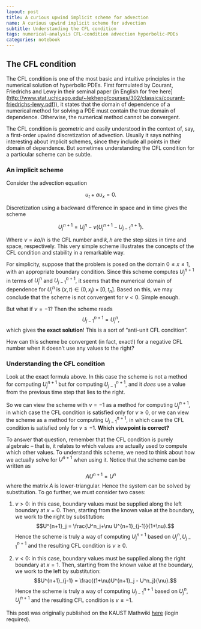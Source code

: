 ```yaml
---
layout: post
title: A curious upwind implicit scheme for advection
name: A curious upwind implicit scheme for advection
subtitle: Understanding the CFL condition
tags: numerical-analysis CFL-condition advection hyperbolic-PDEs
categories: notebook
---
```


The CFL condition
-----------------

The CFL condition is one of the most basic and intuitive principles
in the numerical solution of hyperbolic PDEs. First formulated by
Courant, Friedrichs and Lewy in their seminal paper (in English for
free here](http://www.stat.uchicago.edu/~lekheng/courses/302/classics/courant-friedrichs-lewy.pdf)), it states that the domain of dependence of a numerical
method for solving a PDE must contain the true domain of dependence.
Otherwise, the numerical method cannot be convergent.

The CFL condition is geometric and easily understood in the context of,
say, a first-order upwind discretization of advection. Usually it says
nothing interesting about implicit schemes, since they include all
points in their domain of dependence. But sometimes understanding the
CFL condition for a particular scheme can be subtle.

### An implicit scheme

Consider the advection equation

$$u_t + a u_x = 0.$$

Discretization using a backward difference in space and in time gives
the scheme

$$U^{n+1}_j = U^n_j - \nu(U^{n+1}_j - U^{n+1}_{j-1}).$$

Where $\nu = ka/h$ is the CFL number and $k,h$ are the step sizes in
time and space, respectively. This very simple scheme illustrates the
concepts of the CFL condition and stability in a remarkable way.

For simplicity, suppose that the problem is posed on the domain
$0\le x \le 1$, with an appropriate boundary condition. Since this
scheme computes $U^{n+1}_j$ in terms of $U^n_j$ and $U^{n+1}_{j-1}$, it
seems that the numerical domain of dependence for $U^n_j$ is
$(x,t)\in (0,x_j)\times[0,t_n]$. Based on this, we may conclude that the
scheme is not convergent for $\nu<0$. Simple enough.

But what if $\nu=-1$? Then the scheme reads $$U^{n+1}_{j-1} = U^n_j,$$
which gives **the exact solution**! This is a sort of “anti-unit CFL
condition”.

How can this scheme be convergent (in fact, exact!) for a negative CFL
number when it doesn’t use any values to the right?

### Understanding the CFL condition

Look at the exact formula above. In this case the scheme is not a method
for computing $U^{n+1}_j$ but for computing $U^{n+1}_{j-1}$, and it
*does* use a value from the previous time step that lies to the right.

So we can view the scheme with $\nu=-1$ as a method for computing
$U^{n+1}_j$, in which case the CFL condition is satisfied only for
$\nu\ge0$, or we can view the scheme as a method for computing
$U^{n+1}_{j-1}$, in which case the CFL condition is satisfied only for
$\nu\le-1$. **Which viewpoint is correct?**

To answer that question, remember that the CFL condition is purely
algebraic – that is, it relates to which values are actually used to
compute which other values. To understand this scheme, we need to think
about how we actually solve for $U^{n+1}$ when using it. Notice that the
scheme can be written as $$A U^{n+1} = U^n$$ where the matrix $A$ is
lower-triangular. Hence the system can be solved by substitution. To go
further, we must consider two cases:

1.  $\nu>0$: in this case, boundary values must be supplied along the
    left boundary at $x=0$. Then, starting from the known value at the
    boundary, we work to the right by substitution:
    $$U^{n+1}_j = \frac{U^n_j+\nu U^{n+1}_{j-1}}{1+\nu}.$$ Hence the
    scheme is truly a way of computing $U^{n+1}_j$ based on
    $U^n_j, U^{n+1}_{j-1}$ and the resulting CFL condition is $\nu\ge0$.

2.  $\nu<0$: in this case, boundary values must be supplied along the
    right boundary at $x=1$. Then, starting from the known value at the
    boundary, we work to the left by substitution:
    $$U^{n+1}_{j-1} = \frac{(1+\nu)U^{n+1}_j - U^n_j}{\nu}.$$ Hence the
    scheme is truly a way of computing $U^{n+1}_{j-1}$ based on
    $U^n_j, U^{n+1}_{j}$ and the resulting CFL condition is $\nu\le-1$.

  [CFL condition]: http://en.wikipedia.org/wiki/Courant%E2%80%93Friedrichs%E2%80%93Lewy_condition
  [their seminal paper]: http://http://dx.doi.org/10.1007%2FBF01448839
  [here]: http://www.stanford.edu/class/cme324/classics/courant-friedrichs-lewy.pdf


This post was originally published on the KAUST Mathwiki [here](https://mathwiki.kaust.edu.sa/david/A%20curious%20upwind%20implicit%20scheme%20for%20advection) (login required).
